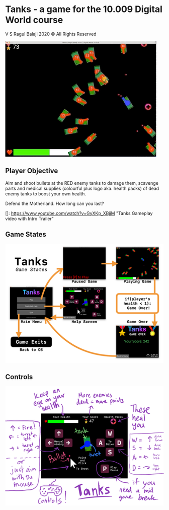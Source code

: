 # Tanks - a game for the 10.009 Digital World course 

V S Ragul Balaji 2020 &copy; All Rights Reserved

![tanks](./assets/readme/tanks.gif)

## Player Objective

Aim and shoot bullets at the RED enemy tanks to damage them, scavenge parts and medical supplies (colourful plus logo aka. health packs) of dead enemy tanks to boost your own health. 

Defend the Motherland. How long can you last? 

[]: https://www.youtube.com/watch?v=GyXKp_XBjiM	"Tanks Gameplay video with Intro Trailer"

## Game States

![Game States](./assets/readme/states.png)

## Controls

![game controls](./assets/readme/controls.png)